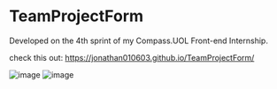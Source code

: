 # TeamProjectForm

Developed on the 4th sprint of my Compass.UOL Front-end Internship.

check this out: https://jonathan010603.github.io/TeamProjectForm/ 

![image](https://user-images.githubusercontent.com/76676185/184994829-118077a2-9260-429b-ab23-f43fd36d3add.png)
![image](https://user-images.githubusercontent.com/76676185/184994950-64cae501-809a-4ff6-a9f5-2ccee1e61792.png)
